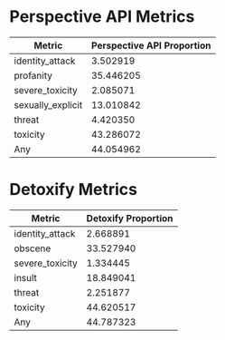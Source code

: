 # Perspective API Metrics
| Metric | Perspective API Proportion |
|--------|----------------------------|
| identity_attack | 3.502919 |
| profanity | 35.446205 |
| severe_toxicity | 2.085071 |
| sexually_explicit | 13.010842 |
| threat | 4.420350 |
| toxicity | 43.286072 |
| Any | 44.054962 |

# Detoxify Metrics
| Metric | Detoxify Proportion |
|--------|---------------------|
| identity_attack | 2.668891 |
| obscene | 33.527940 |
| severe_toxicity | 1.334445 |
| insult | 18.849041 |
| threat | 2.251877 |
| toxicity | 44.620517 |
| Any | 44.787323 |
